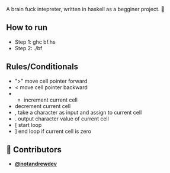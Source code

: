 <!-- DO NOT REMOVE - contributor_list:data:start:["notandrewdev"]:end -->
A brain fuck intepreter, written in haskell as a begginer project. 🧠

## How to run
- Step 1: ghc bf.hs
- Step 2: ./bf

## Rules/Conditionals
- ">" move cell pointer forward
- < move cell pointer backward
- + increment current cell
- decrement current cell
- , take a character as input and assign to current cell
- . output character value of current cell
- [ start loop
- ] end loop if current cell is zero

<!-- prettier-ignore-start -->
<!-- DO NOT REMOVE - contributor_list:start -->
## 👥 Contributors


- **[@notandrewdev](https://github.com/notandrewdev)**

<!-- DO NOT REMOVE - contributor_list:end -->
<!-- prettier-ignore-end -->
